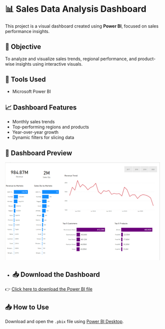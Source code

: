 # 📊 Sales Data Analysis Dashboard

This project is a visual dashboard created using **Power BI**, focused on sales performance insights.

## 📌 Objective
To analyze and visualize sales trends, regional performance, and product-wise insights using interactive visuals.

## 🔧 Tools Used
- Microsoft Power BI

## 📈 Dashboard Features
- Monthly sales trends
- Top-performing regions and products
- Year-over-year growth
- Dynamic filters for slicing data

## 📸 Dashboard Preview
![Dashboard Screenshot](visualsdashboard-snapshot.png)

- ## 📥 Download the Dashboard
👉 [Click here to download the Power BI file](Sales-Data-Analysis.pbix)

## 📥 How to Use
Download and open the `.pbix` file using [Power BI Desktop](https://powerbi.microsoft.com/desktop/).
